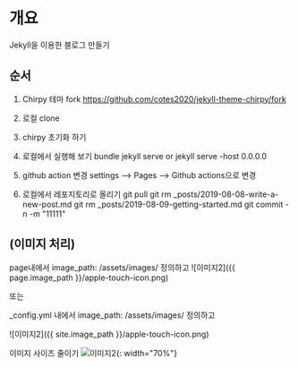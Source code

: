 # 개요

Jekyll을 이용한 블로그 만들기

## 순서
1. Chirpy 테마 fork
https://github.com/cotes2020/jekyll-theme-chirpy/fork

2. 로컬 clone

3. chirpy 초기화 하기

4. 로컬에서 실행해 보기
bundle
jekyll serve or jekyll serve -host 0.0.0.0

5. github action 변경
settings --> Pages --> Github actions으로 변경

6. 로컬에서 레포지토리로 올리기
git pull
git rm _posts/2019-08-08-write-a-new-post.md
git rm _posts/2019-08-09-getting-started.md
git commit -n -m "11111"



## (이미지 처리)
page내에서 image_path: /assets/images/ 정의하고
![이미지2]({{ page.image_path }}/apple-touch-icon.png)

또는

_config.yml 내에서 image_path: /assets/images/ 정의하고

![이미지2]({{ site.image_path }}/apple-touch-icon.png)


이미지 사이즈 줄이기
![이미지2](/assets/images/apple-touch-icon.png){: width="70%"}


